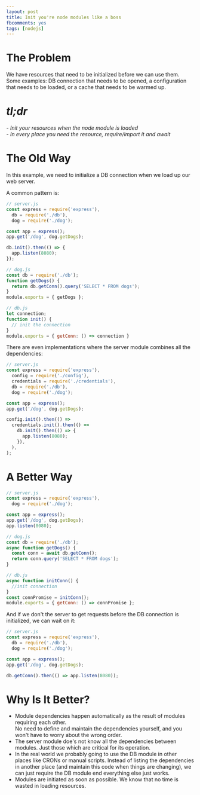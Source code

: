 ```yaml
---
layout: post
title: Init you're node modules like a boss
fbcomments: yes
tags: [nodejs]
---
```


# The Problem
We have resources that need to be initialized before we can use them.  
Some examples: DB connection that needs to be opened, a configuration that needs to be loaded, or a cache that needs to be warmed up. 

# *tl;dr*  
*- Init your resources when the node module is loaded*  
*- In every place you need the resource, require/import it and await*  
# The Old Way
In this example, we need to initialize a DB connection when we load up our web server.
  
A common pattern is:

```javascript
// server.js
const express = require('express'),
  db = require('./db'),
  dog = require('./dog');

const app = express();
app.get('/dog', dog.getDogs);

db.init().then(() => {
  app.listen(8080);
});
```
```javascript
// dog.js
const db = require('./db');
function getDogs() {
  return db.getConn().query('SELECT * FROM dogs');
}
module.exports = { getDogs };
```
```javascript
// db.js
let connection;
function init() {
  // init the connection
}
module.exports = { getConn: () => connection }
```

There are even implementations where the server module combines all the dependencies:
```javascript
// server.js
const express = require('express'),
  config = require('./config'),
  credentials = require('./credentials'),
  db = require('./db'),
  dog = require('./dog');

const app = express();
app.get('/dog', dog.getDogs);

config.init().then(() =>
  credentials.init().then(() =>
    db.init().then(() => {
      app.listen(8080);
    }),
  ),
);
```
# A Better Way
```javascript
// server.js
const express = require('express'),
  dog = require('./dog');

const app = express();
app.get('/dog', dog.getDogs);
app.listen(8080);
```
```javascript
// dog.js
const db = require('./db');
async function getDogs() {
  const conn = await db.getConn();
  return conn.query('SELECT * FROM dogs');
}
```
```javascript
// db.js
async function initConn() {
  //init connection
}
const connPromise = initConn();
module.exports = { getConn: () => connPromise };
```

And if we don't the server to get requests before the DB connection is initialized, we can wait on it:
```javascript
// server.js
const express = require('express'),
  db = require('./db'),
  dog = require('./dog');

const app = express();
app.get('/dog', dog.getDogs);

db.getConn().then(() => app.listen(8080));
```

# Why Is It Better?
- Module dependencies happen automatically as the result of modules requiring each other.  
No need to define and maintain the dependencies yourself, and you won't have to worry about the wrong order.
- The server module doe's not know all the dependencies between modules. Just those which are critical for its operation.
- In the real world we probably going to use the DB module in other places like CRONs or manual scripts. Instead of listing the dependencies in another place (and maintain this code when things are changing), we can just require the DB module end everything else just works.
- Modules are initiated as soon as possible. We know that no time is wasted in loading resources.
